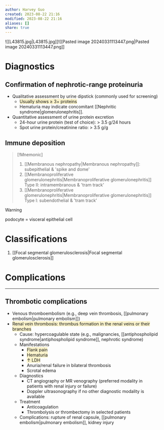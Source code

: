 ```yaml
---
author: Harvey Guo
created: 2023-08-22 21:16
modified: 2023-08-22 21:16
aliases: []
share: true
---
```

![[L43815.jpg|L43815.jpg]]![[Pasted image 20240331113447.png|Pasted image 20240331113447.png]]
# Diagnostics
## Confirmation of nephrotic-range proteinuria
- Qualitative assessment by urine dipstick (commonly used for screening) 
	- <span style="background:rgba(240, 200, 0, 0.2)">Usually shows ≥ 3+ proteins</span>
	- Hematuria may indicate concomitant [[Nephritic syndrome|glomerulonephritis]].
- Quantitative assessment of urine protein excretion
	- 24-hour urine protein (test of choice): > 3.5 g/24 hours
	- Spot urine protein/creatinine ratio: > 3.5 g/g
## Immune deposition
>[!Mnemonic] 
>1. [[Membranous nephropathy|Membranous nephropathy]]: subepithelial & 'spike and dome' 
>2. [[Membranoproliferative glomerulonephritis|Membranoproliferative glomerulonephritis]] Type II: intramembranous & 'tram track'
>3. [[Membranoproliferative glomerulonephritis|Membranoproliferative glomerulonephritis]] Type I: subendothelial & 'tram track'

>[!warning] 
>podocyte = visceral epithelial cell
# Classifications
1. [[Focal segmental glomerulosclerosis|Focal segmental glomerulosclerosis]]
# Complications
---
## Thrombotic complications
- Venous thromboembolism (e.g., deep vein thrombosis, [[pulmonary embolism|pulmonary embolism]])
- <span style="background:rgba(240, 200, 0, 0.2)">Renal vein thrombosis: thrombus formation in the renal veins or their branches </span>
	- Cause: hypercoagulable state (e.g., malignancies, [[antiphospholipid syndrome|antiphospholipid syndrome]], nephrotic syndrome) 
	- Manifestations
		- <span style="background:rgba(240, 200, 0, 0.2)">Flank pain</span>
		- <span style="background:rgba(240, 200, 0, 0.2)">Hematuria</span>
		- <span style="background:rgba(240, 200, 0, 0.2)">↑ LDH</span>
		- Anuria/renal failure in bilateral thrombosis
		- Scrotal edema
	- Diagnostics
		- CT angiography or MR venography (preferred modality in patients with renal injury or failure)
		- Doppler ultrasonography if no other diagnostic modality is available
	- Treatment
		- Anticoagulation
		- Thrombolysis or thrombectomy in selected patients
	- Complications: rupture of renal capsule, [[pulmonary embolism|pulmonary embolism]], kidney injury